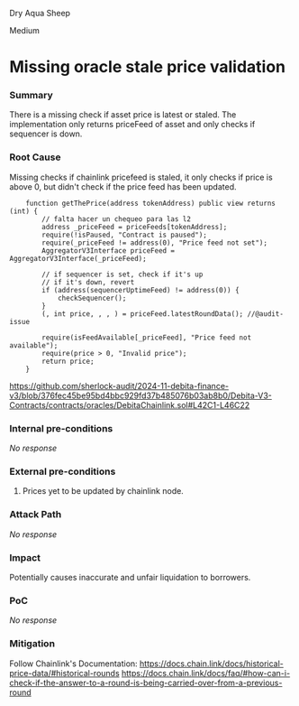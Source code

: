 Dry Aqua Sheep

Medium

# Missing oracle stale price validation

### Summary

There is a missing check if asset price is latest or staled. The implementation only returns priceFeed of asset and only checks if sequencer is down.



### Root Cause

Missing checks if chainlink pricefeed is staled, it only checks if price is above 0, but didn't check if the price feed has been updated.
```solidity
    function getThePrice(address tokenAddress) public view returns (int) {
        // falta hacer un chequeo para las l2
        address _priceFeed = priceFeeds[tokenAddress];
        require(!isPaused, "Contract is paused");
        require(_priceFeed != address(0), "Price feed not set");
        AggregatorV3Interface priceFeed = AggregatorV3Interface(_priceFeed);

        // if sequencer is set, check if it's up
        // if it's down, revert
        if (address(sequencerUptimeFeed) != address(0)) {
            checkSequencer();
        }
        (, int price, , , ) = priceFeed.latestRoundData(); //@audit-issue

        require(isFeedAvailable[_priceFeed], "Price feed not available");
        require(price > 0, "Invalid price");
        return price;
    }
```
https://github.com/sherlock-audit/2024-11-debita-finance-v3/blob/376fec45be95bd4bbc929fd37b485076b03ab8b0/Debita-V3-Contracts/contracts/oracles/DebitaChainlink.sol#L42C1-L46C22

### Internal pre-conditions

_No response_

### External pre-conditions

1) Prices yet to be updated by chainlink node.

### Attack Path

_No response_

### Impact

Potentially causes inaccurate and unfair liquidation to borrowers.

### PoC

_No response_

### Mitigation

Follow Chainlink's Documentation:
https://docs.chain.link/docs/historical-price-data/#historical-rounds
https://docs.chain.link/docs/faq/#how-can-i-check-if-the-answer-to-a-round-is-being-carried-over-from-a-previous-round